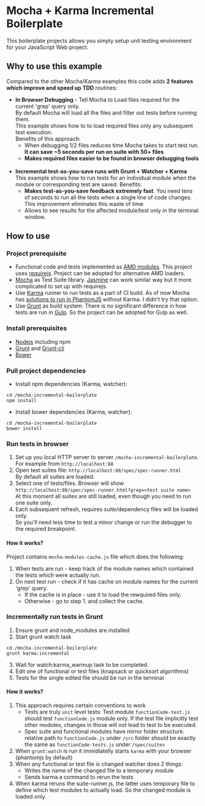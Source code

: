 # Mocha + Karma Incremental Boilerplate

This boilerplate projects allows you simply setup unit testing environment for your JavaScript Web project. 
## Why to use this example
Compared to the other Mocha/Karma examples this code adds **2 features which improve and speed up TDD** routines:
- **In Browser Debugging** - Tell Mocha to Load files required for the current 'grep' query only. <br/> By default Mocha will load all the files and filter out tests before running them. <br/> This example shows how to to load required files only any subsequent test execution. <br/> 
Benefits of this approach:
   - When debugging 1/2 files reduces time Mocha takes to start test run. **It can save ~5 seconds per run on suite with 50+ files**
   - **Makes required files easier to be found in browser debugging tools**<br/><br/>
- **Incremental test-as-you-save runs with Grunt + Watcher + Karma** <br/>
This example shows how to run tests for an individual module when the module or corresponding test are saved.
Benefits:
  - **Makes test-as-you-save feedback extremely fast**. You need tens of seconds to run all the tests when a single line of code changes. This improvement eliminates this waste of time.
  - Allows to see results for the affected module/test only in the terminal window. 

## How to use

### Project prerequisite
- Functional code and tests implemented as [AMD modules](http://requirejs.org/docs/whyamd.html). This project uses [requirejs](http://requirejs.org/). Project can be adopted for alternative AMD loaders.
- [Mocha](http://mochajs.org/) as Test Suite library. [Jasmine](http://jasmine.github.io/) can work similar way but it more complicated to set up with requirejs.
- Use [Karma](http://karma-runner.github.io/0.12/index.html) runner to run tests as a part of CI build. As of now Mocha has [solutions to run in PhantomJS](https://github.com/metaskills/mocha-phantomjs) without Karma. I didn't try that option.
- Use [Grunt](http://gruntjs.com/) as build system. There is no significant difference in how tests are run in [Gulp](http://gulpjs.com/). So the project can be adopted for Gulp as well.

### Install prerequisites

- [Nodejs](http://nodejs.org/download/) including npm
- [Grunt](http://gruntjs.com/getting-started) and [Grunt-cli](http://gruntjs.com/getting-started#installing-the-cli)
- [Bower](http://bower.io/#install-bower)

### Pull project dependencies
- Install npm dependencies (Karma, watcher): 
```
cd /mocha-incremental-boilerplate
npm install
```
- Install bower dependencies (Karma, watcher): 
```
cd /mocha-incremental-boilerplate
bower install
```

### Run tests in browser
1. Set up you local HTTP server to server `/mocha-incremental-boilerplate`. For example from `http://localhost:88`
2. Open test suites file: `http://localhost:88/spec/spec-runner.html` <br/>
By default all suites are loaded.
3. Select one of tests/files. Browser will show `http://localhost:88/spec/spec-runner.html?grep=<test suite name>` <br/>
At this moment all suites are still loaded, even though you need to run one suite only.
4. Each subsequent refresh, requires suite/dependency files will be loaded only. <br/>
So you'll need less time to test a minor change or run the debugger to the required breakpoint.

#### How it works?
Project contains  `mocha-modules-cache.js` file which does the following:
1. When tests are run - keep track of the module names which contained the tests which were actually run.
2. On next test run - check if it has cache on module names for the current 'grep' query. 
   - If the cache is in place - use it to load the rewquired files only.
   - Otherwise - go to step 1. and collect the cache.

### Incrementally run tests in Grunt
1. Ensure grunt and node_modules are installed
2. Start grunt watch task 
```
cd /mocha-incremental-boilerplate
grunt karma:incremental
```
3. Wait for watch:karma_warmup task to be completed.
4. Edit one of functional or test files (knapsack or quicksort algorithms) 
5. Tests for the single edited file should be run in the terminal

#### How it works?
1. This approach requires certain conventions to work
    - Tests are truly `unit` level tests: Test module `functionCode-test.js` should test `functionCode.js` module only. If the test file implicitly test other modules, changes in those will not lead to test to be executed.
    - Spec suite and functional modules have mirror folder structure. relative path to `functionCode.js` under `/src` folder should be exactly the same as `functionCode-tests.js` under `/spec/suites`
2. When `grunt:watch` is run it immidiatelly starts `karma` with your browser (phantomjs by default)
3. When any functional or test file is changed watcher does 2 things:
    - Writes the name of the changed file to a temporary module
    - Sends karma a command to rerun the tests
4. When karma reruns the suite-runner.js, the latter uses temporary file to define which test modules to actually load. So the changed module is loaded only.



